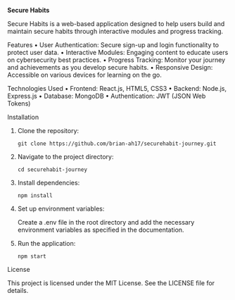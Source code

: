 **Secure Habits**

Secure Habits is a web-based application designed to help users build and maintain secure habits through interactive modules and progress tracking.

Features
	•	User Authentication: Secure sign-up and login functionality to protect user data.
	•	Interactive Modules: Engaging content to educate users on cybersecurity best practices.
	•	Progress Tracking: Monitor your journey and achievements as you develop secure habits.
	•	Responsive Design: Accessible on various devices for learning on the go.

Technologies Used
	•	Frontend: React.js, HTML5, CSS3
	•	Backend: Node.js, Express.js
	•	Database: MongoDB
	•	Authentication: JWT (JSON Web Tokens)

Installation

1.	Clone the repository:

  		git clone https://github.com/brian-ah17/securehabit-journey.git


3.	Navigate to the project directory:

  		cd securehabit-journey

3.	Install dependencies:

		npm install

4.	Set up environment variables:
   
	Create a .env file in the root directory and add the necessary environment variables as specified in the documentation.


5.	Run the application:

  		npm start



License

This project is licensed under the MIT License. See the LICENSE file for details.
